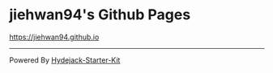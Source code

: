 # jiehwan94's Github Pages

<https://jiehwan94.github.io>

---
Powered By [Hydejack-Starter-Kit](https://github.com/hydecorp/hydejack-starter-kit)
